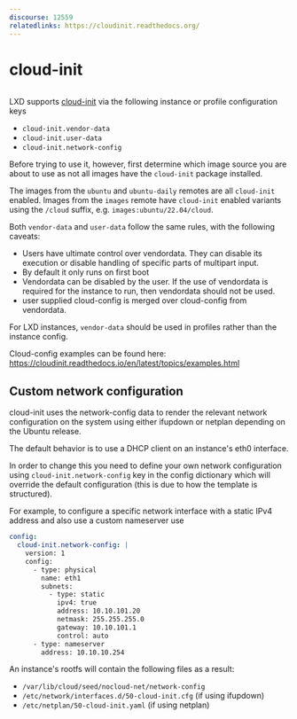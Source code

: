 ```yaml
---
discourse: 12559
relatedlinks: https://cloudinit.readthedocs.org/
---
```


# cloud-init

```{youtube} https://www.youtube.com/watch?v=8OCG15TAldI
```

LXD supports [cloud-init](https://launchpad.net/cloud-init) via the following instance or profile
configuration keys

* `cloud-init.vendor-data`
* `cloud-init.user-data`
* `cloud-init.network-config`

Before trying to use it, however, first determine which image source you are
about to use as not all images have the `cloud-init` package installed.

The images from the `ubuntu` and `ubuntu-daily` remotes are all `cloud-init` enabled.
Images from the `images` remote have `cloud-init` enabled variants using the `/cloud` suffix, e.g. `images:ubuntu/22.04/cloud`.

Both `vendor-data` and `user-data` follow the same rules, with the following caveats:
* Users have ultimate control over vendordata. They can disable its execution or disable handling of specific parts of multipart input.
* By default it only runs on first boot
* Vendordata can be disabled by the user. If the use of vendordata is required for the instance to run, then vendordata should not be used.
* user supplied cloud-config is merged over cloud-config from vendordata.

For LXD instances, `vendor-data` should be used in profiles rather than the instance config.

Cloud-config examples can be found here: https://cloudinit.readthedocs.io/en/latest/topics/examples.html

## Custom network configuration

cloud-init uses the network-config data to render the relevant network
configuration on the system using either ifupdown or netplan depending
on the Ubuntu release.

The default behavior is to use a DHCP client on an instance's eth0 interface.

In order to change this you need to define your own network configuration
using `cloud-init.network-config` key in the config dictionary which will override
the default configuration (this is due to how the template is structured).

For example, to configure a specific network interface with a static IPv4
address and also use a custom nameserver use

```yaml
config:
  cloud-init.network-config: |
    version: 1
    config:
      - type: physical
        name: eth1
        subnets:
          - type: static
            ipv4: true
            address: 10.10.101.20
            netmask: 255.255.255.0
            gateway: 10.10.101.1
            control: auto
      - type: nameserver
        address: 10.10.10.254
```

An instance's rootfs will contain the following files as a result:

 * `/var/lib/cloud/seed/nocloud-net/network-config`
 * `/etc/network/interfaces.d/50-cloud-init.cfg` (if using ifupdown)
 * `/etc/netplan/50-cloud-init.yaml` (if using netplan)
